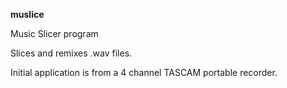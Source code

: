 
**muslice**

Music Slicer program

Slices and remixes .wav files.

Initial application is from a 4 channel TASCAM portable recorder.